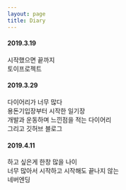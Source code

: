 ```yaml
---
layout: page
title: Diary
---
```

#### 2019.3.19
시작했으면 끝까지  
토이프로젝트
  
#### 2019.3.29
다이어리가 너무 많다  
용돈기입장부터 시작한 일기장  
개발과 운동하며 느낀점을 적는 다이어리  
그리고 깃허브 블로그
  
#### 2019.4.11
하고 싶은게 한창 많을 나이  
너무 많아서 시작하고 시작해도 끝나지 않는  
네버엔딩  
